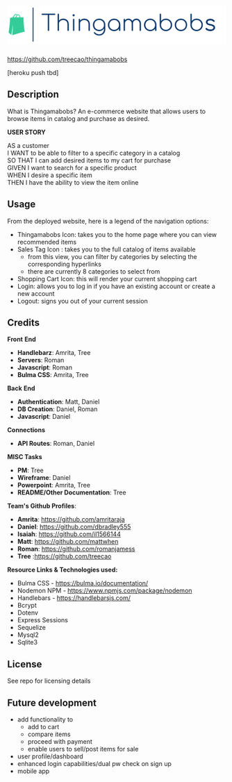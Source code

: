 # ![alt text](/public/assets/Logo.png)

https://github.com/treecao/thingamabobs 

[heroku push tbd]

## Description 

What is Thingamabobs?
An e-commerce website that allows users to browse items in catalog and purchase as desired. 

**USER STORY**

AS a customer   
I WANT to be able to filter to a specific category in a catalog     
SO THAT I can add desired items to my cart for purchase     
GIVEN I want to search for a specific product       
WHEN I desire a specific item   
THEN I have the ability to view the item online


## Usage

From the deployed website, here is a legend of the navigation options:
- Thingamabobs Icon: takes you to the home page where you can view recommended items
- Sales Tag Icon : takes you to the full catalog of items available 
    - from this view, you can filter by categories by selecting the corresponding hyperlinks
    - there are currently 8 categories to select from
- Shopping Cart Icon: this will render your current shopping cart
- Login: allows you to log in if you have an existing account or create a new account
- Logout: signs you out of your current session

## Credits
**Front** **End**
- **Handlebarz**: Amrita, Tree
- **Servers**: Roman
- **Javascript**: Roman
- **Bulma CSS**: Amrita, Tree


**Back** **End**
- **Authentication**: Matt, Daniel
- **DB Creation**: Daniel, Roman
- **Javascript**: Daniel

**Connections**
- **API Routes**: Roman, Daniel


**MISC Tasks**
- **PM**: Tree
- **Wireframe**: Daniel
- **Powerpoint**: Amrita, Tree
- **README/Other Documentation**: Tree


**Team's Github Profiles**:
- **Amrita**: https://github.com/amritaraja
- **Daniel**: https://github.com/dbradley555
- **Isaiah**: https://github.com/il1566144 
- **Matt**: https://github.com/mattwhen
- **Roman**: https://github.com/romanjamess
- **Tree** :https://github.com/treecao


**Resource Links & Technologies used:**
- Bulma CSS - https://bulma.io/documentation/
- Nodemon NPM - https://www.npmjs.com/package/nodemon 
- Handlebars - https://handlebarsjs.com/
- Bcrypt
- Dotenv
- Express Sessions
- Sequelize
- Mysql2
- Sqlite3


## License
See repo for licensing details


## Future development
- add functionality to 
    - add to cart
    - compare items
    - proceed with payment
    - enable users to sell/post items for sale
- user profile/dashboard
- enhanced login capabilities/dual pw check on sign up
- mobile app
